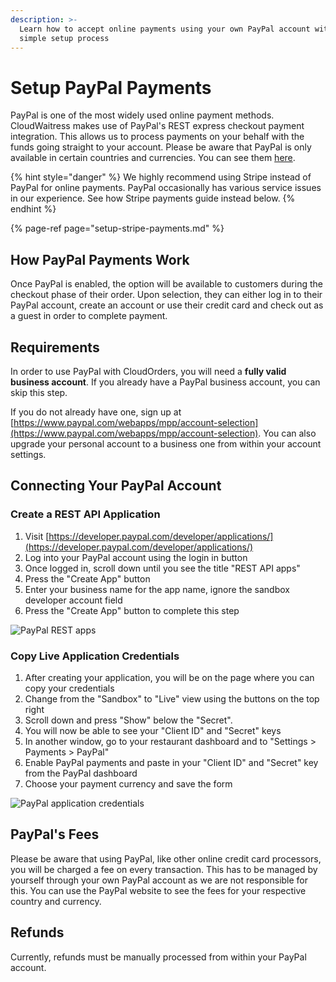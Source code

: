 ```yaml
---
description: >-
  Learn how to accept online payments using your own PayPal account with our
  simple setup process
---
```


# Setup PayPal Payments

PayPal is one of the most widely used online payment methods. CloudWaitress makes use of PayPal's REST express checkout payment integration. This allows us to process payments on your behalf with the funds going straight to your account. Please be aware that PayPal is only available in certain countries and currencies. You can see them [here](https://developer.paypal.com/docs/integration/direct/rest-api-payment-country-currency-support/).

{% hint style="danger" %}
We highly recommend using Stripe instead of PayPal for online payments. PayPal occasionally has various service issues in our experience. See how Stripe payments guide instead below.
{% endhint %}

{% page-ref page="setup-stripe-payments.md" %}

## How PayPal Payments Work

Once PayPal is enabled, the option will be available to customers during the checkout phase of their order. Upon selection, they can either log in to their PayPal account, create an account or use their credit card and check out as a guest in order to complete payment.

## Requirements

In order to use PayPal with CloudOrders, you will need a **fully valid business account**. If you already have a PayPal business account, you can skip this step.

If you do not already have one, sign up at [https://www.paypal.com/webapps/mpp/account-selection](https://www.paypal.com/webapps/mpp/account-selection). You can also upgrade your personal account to a business one from within your account settings.

## Connecting Your PayPal Account

### Create a REST API Application

1. Visit [https://developer.paypal.com/developer/applications/](https://developer.paypal.com/developer/applications/)
2. Log into your PayPal account using the login in button
3. Once logged in, scroll down until you see the title "REST API apps"
4. Press the "Create App" button
5. Enter your business name for the app name, ignore the sandbox developer account field
6. Press the "Create App" button to complete this step

![PayPal REST apps](https://storage.crisp.chat/users/helpdesk/website/e903fdb8557a9800/image_141scma.png)

### Copy Live Application Credentials

1. After creating your application, you will be on the page where you can copy your credentials
2. Change from the "Sandbox" to "Live" view using the buttons on the top right
3. Scroll down and press "Show" below the "Secret".
4. You will now be able to see your "Client ID" and "Secret" keys
5. In another window, go to your restaurant dashboard and to "Settings &gt; Payments &gt; PayPal"
6. Enable PayPal payments and paste in your "Client ID" and "Secret" key from the PayPal dashboard
7. Choose your payment currency and save the form

![PayPal application credentials](https://storage.crisp.chat/users/helpdesk/website/e903fdb8557a9800/image_1g9uc8i.png)

## PayPal's Fees

Please be aware that using PayPal, like other online credit card processors, you will be charged a fee on every transaction. This has to be managed by yourself through your own PayPal account as we are not responsible for this. You can use the PayPal website to see the fees for your respective country and currency.

## Refunds

Currently, refunds must be manually processed from within your PayPal account.

